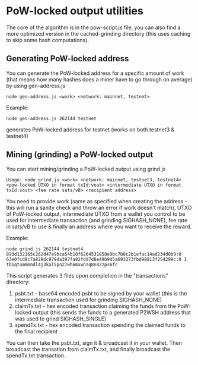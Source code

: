# PoW-locked output utilities

The core of the algorithm is in the pow-script.js file, you can also find a more optimized version in the cached-grinding directory (this uses caching to skip some hash computations).

## Generating PoW-locked address

You can generate the PoW-locked address for a specific amount of work (that means how many hashes does a miner have to go through on average) by using gen-address.js

```
node gen-address.js <work> <network: mainnet, testnet>
```

Example:

```
node gen-address.js 262144 testnet
```

generates PoW-locked address for testnet (works on both testnet3 & testnet4)

## Mining (grinding) a PoW-locked output

You can start mining/grinding a PoW-locked output using grind.js

```
Usage: node grind.js <work> <network: mainnet, testnet3, testnet4> <pow-locked UTXO in format txId:vout> <intermediate UTXO in format txId:vout> <fee rate sats/vB> <recipient address>
```

You need to provide work (same as specified when creating the address - this will run a sanity check and throw an error if work doesn't match), UTXO of PoW-locked output, intermediate UTXO from a wallet you control to be used for intermediate transaction (and grinding SIGHASH_NONE), fee rate in sats/vB to use & finally an address where you want to receive the reward.

Example:
```
node grind.js 262144 testnet4 893d132165c262d47e9bca54b18f6264531858e9bc7b0c2b1efac14ad234d0b9:0 63e0fcd8c7a828dc979da397fa82fdd7d8e49b9d5a693273fbd98813f254299c:0 1 tb1qtummmndl4j3kal5pn27wh6mxwnzq8n42zps6fc
```

This script generates 3 files upon completion in the "transactions" directory:
1. psbt.txt - base64 encoded psbt to be signed by your wallet (this is the intermediate transaction used for grinding SIGHASH_NONE)
2. claimTx.txt - hex encoded transaction claiming the funds from the PoW-locked output (this sends the funds to a generated P2WSH address that was used to grind SIGHASH_SINGLE)
3. spendTx.txt - hex encoded transaction spending the claimed funds to the final recipient

You can then take the psbt.txt, sign it & broadcast it in your wallet. Then broadcast the transation from claimTx.txt, and finally broadcast the spendTx.txt transaction.
